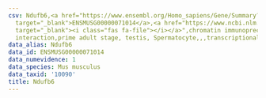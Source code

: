 ```yaml
---
csv: Ndufb6,<a href="https://www.ensembl.org/Homo_sapiens/Gene/Summary?db=core;g=ENSMUSG00000071014"
  target="_blank">ENSMUSG00000071014</a>,<a href="https://www.ncbi.nlm.nih.gov/pubmed/25450459"
  target="_blank"><i class="fas fa-file"></i></a>",chromatin immunoprecipitation assay,direct
  interaction,prime adult stage, testis, Spermatocyte,,,transcriptional regulation,
data_alias: Ndufb6
data_id: ENSMUSG00000071014
data_numevidence: 1
data_species: Mus musculus
data_taxid: '10090'
title: Ndufb6
---
```

